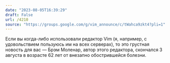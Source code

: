 ```yaml
---
date: "2023-08-05T16:39:29"
draft: False
url: /4210
source: "https://groups.google.com/g/vim_announce/c/tWahca9zkt4?pli=1"
---
```


Если вы когда-либо использовали редактор Vim (я, например, с удовольствием пользуюсь им на всех серверах), то это грустная новость для вас — Брэм Моленар, автор этого редактора, скончался 3 августа в возрасте 62 лет от внезапно обострившейся болезни.
